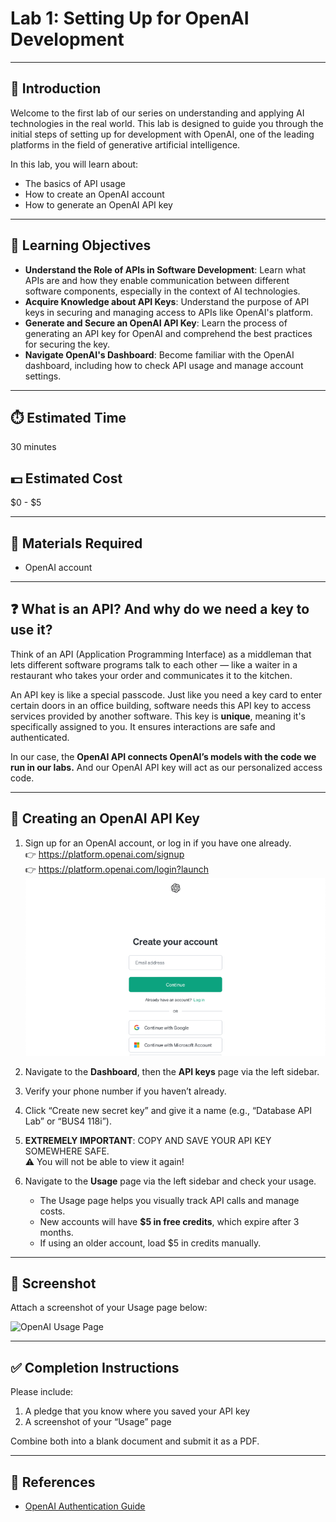 # Lab 1: Setting Up for OpenAI Development

---

## 📘 Introduction

Welcome to the first lab of our series on understanding and applying AI technologies in the real world. This lab is designed to guide you through the initial steps of setting up for development with OpenAI, one of the leading platforms in the field of generative artificial intelligence.

In this lab, you will learn about:
- The basics of API usage
- How to create an OpenAI account
- How to generate an OpenAI API key

---

## 🎯 Learning Objectives

- **Understand the Role of APIs in Software Development**: Learn what APIs are and how they enable communication between different software components, especially in the context of AI technologies.
- **Acquire Knowledge about API Keys**: Understand the purpose of API keys in securing and managing access to APIs like OpenAI's platform.
- **Generate and Secure an OpenAI API Key**: Learn the process of generating an API key for OpenAI and comprehend the best practices for securing the key.
- **Navigate OpenAI's Dashboard**: Become familiar with the OpenAI dashboard, including how to check API usage and manage account settings.

---

## ⏱️ Estimated Time

30 minutes

## 💵 Estimated Cost

$0 - $5

---

## 🧰 Materials Required

- OpenAI account

---

## ❓ What is an API? And why do we need a key to use it?

Think of an API (Application Programming Interface) as a middleman that lets different software programs talk to each other — like a waiter in a restaurant who takes your order and communicates it to the kitchen.

An API key is like a special passcode. Just like you need a key card to enter certain doors in an office building, software needs this API key to access services provided by another software. This key is **unique**, meaning it's specifically assigned to you. It ensures interactions are safe and authenticated.

In our case, the **OpenAI API connects OpenAI’s models with the code we run in our labs.** And our OpenAI API key will act as our personalized access code.

---

## 🔑 Creating an OpenAI API Key

1. Sign up for an OpenAI account, or log in if you have one already.  
   👉 https://platform.openai.com/signup  
   👉 https://platform.openai.com/login?launch
     ![Signup](screenshots/01_signup.png)

3. Navigate to the **Dashboard**, then the **API keys** page via the left sidebar.

4. Verify your phone number if you haven’t already.

5. Click “Create new secret key” and give it a name (e.g., “Database API Lab” or “BUS4 118i”).

6. **EXTREMELY IMPORTANT**: COPY AND SAVE YOUR API KEY SOMEWHERE SAFE.  
   ⚠️ You will not be able to view it again!

7. Navigate to the **Usage** page via the left sidebar and check your usage.

   - The Usage page helps you visually track API calls and manage costs.
   - New accounts will have **$5 in free credits**, which expire after 3 months.
   - If using an older account, load $5 in credits manually.

---

## 📸 Screenshot

Attach a screenshot of your Usage page below:

![OpenAI Usage Page](screenshots/usage_page.png)

---

## ✅ Completion Instructions

Please include:
1. A pledge that you know where you saved your API key
2. A screenshot of your “Usage” page

Combine both into a blank document and submit it as a PDF.

---

## 🔗 References

- [OpenAI Authentication Guide](https://platform.openai.com/docs/api-reference/authentication)


